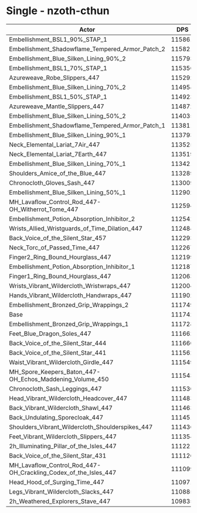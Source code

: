 # Single - nzoth-cthun
| Actor | DPS | Increase |
|---|:---:|:---:|
|Embellishment_BSL1_90%_STAP_1|115861|3.69%|
|Embellishment_Shadowflame_Tempered_Armor_Patch_2|115821|3.65%|
|Embellishment_Blue_Silken_Lining_90%_2|115793|3.63%|
|Embellishment_BSL1_70%_STAP_1|115356|3.23%|
|Azureweave_Robe_Slippers_447|115292|3.18%|
|Embellishment_Blue_Silken_Lining_70%_2|114954|2.87%|
|Embellishment_BSL1_50%_STAP_1|114923|2.85%|
|Azureweave_Mantle_Slippers_447|114872|2.80%|
|Embellishment_Blue_Silken_Lining_50%_2|114035|2.05%|
|Embellishment_Shadowflame_Tempered_Armor_Patch_1|113811|1.85%|
|Embellishment_Blue_Silken_Lining_90%_1|113793|1.84%|
|Neck_Elemental_Lariat_7Air_447|113525|1.60%|
|Neck_Elemental_Lariat_7Earth_447|113519|1.59%|
|Embellishment_Blue_Silken_Lining_70%_1|113421|1.50%|
|Shoulders_Amice_of_the_Blue_447|113289|1.38%|
|Chronocloth_Gloves_Sash_447|113009|1.13%|
|Embellishment_Blue_Silken_Lining_50%_1|112902|1.04%|
|MH_Lavaflow_Control_Rod_447-OH_Witherrot_Tome_447|112594|0.76%|
|Embellishment_Potion_Absorption_Inhibitor_2|112542|0.72%|
|Wrists_Allied_Wristguards_of_Time_Dilation_447|112484|0.66%|
|Back_Voice_of_the_Silent_Star_457|112293|0.49%|
|Neck_Torc_of_Passed_Time_447|112267|0.47%|
|Finger2_Ring_Bound_Hourglass_447|112199|0.41%|
|Embellishment_Potion_Absorption_Inhibitor_1|112187|0.40%|
|Finger1_Ring_Bound_Hourglass_447|112063|0.29%|
|Wrists_Vibrant_Wildercloth_Wristwraps_447|112004|0.23%|
|Hands_Vibrant_Wildercloth_Handwraps_447|111902|0.14%|
|Embellishment_Bronzed_Grip_Wrappings_2|111749|0.01%|
|Base|111742|0.00%|
|Embellishment_Bronzed_Grip_Wrappings_1|111728|-0.01%|
|Feet_Blue_Dragon_Soles_447|111662|-0.07%|
|Back_Voice_of_the_Silent_Star_444|111660|-0.07%|
|Back_Voice_of_the_Silent_Star_441|111562|-0.16%|
|Waist_Vibrant_Wildercloth_Girdle_447|111549|-0.17%|
|MH_Spore_Keepers_Baton_447-OH_Echos_Maddening_Volume_450|111543|-0.18%|
|Chronocloth_Sash_Leggings_447|111530|-0.19%|
|Head_Vibrant_Wildercloth_Headcover_447|111483|-0.23%|
|Back_Vibrant_Wildercloth_Shawl_447|111463|-0.25%|
|Back_Undulating_Sporecloak_447|111451|-0.26%|
|Shoulders_Vibrant_Wildercloth_Shoulderspikes_447|111436|-0.27%|
|Feet_Vibrant_Wildercloth_Slippers_447|111354|-0.35%|
|2h_Illuminating_Pillar_of_the_Isles_447|111221|-0.47%|
|Back_Voice_of_the_Silent_Star_431|111126|-0.55%|
|MH_Lavaflow_Control_Rod_447-OH_Crackling_Codex_of_the_Isles_447|111099|-0.58%|
|Head_Hood_of_Surging_Time_447|110971|-0.69%|
|Legs_Vibrant_Wildercloth_Slacks_447|110885|-0.77%|
|2h_Weathered_Explorers_Stave_447|109835|-1.71%|
